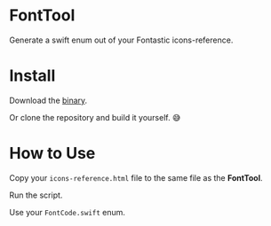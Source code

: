 # FontTool
Generate a swift enum out of your Fontastic icons-reference.

# Install

Download the [binary](https://github.com/LucasAssisRo/fonttool/releases/download/v1.0/FontTool.zip).

Or clone the repository and build it yourself. 😅

# How to Use

Copy your `icons-reference.html` file to the same file as the **FontTool**.
  
Run the script.
  
Use your `FontCode.swift` enum.
